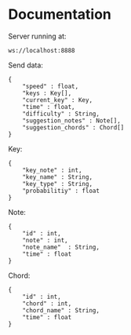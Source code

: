 # Documentation
Server running at:
```
ws://localhost:8888
```

Send data:
```
{
    "speed" : float,
    "keys : Key[],
    "current_key" : Key,
    "time" : float,
    "difficulty" : String,
    "suggestion_notes" : Note[],
    "suggestion_chords" : Chord[]
}
```

Key:
```
{
    "key_note" : int,
    "key_name" : String,
    "key_type" : String,
    "probabilitiy" : float
}
```

Note:
```
{
    "id" : int,
    "note" : int,
    "note_name"  : String,
    "time" : float
}
```

Chord:
```
{
    "id" : int,
    "chord" : int,
    "chord_name" : String,
    "time" : float
}
```
